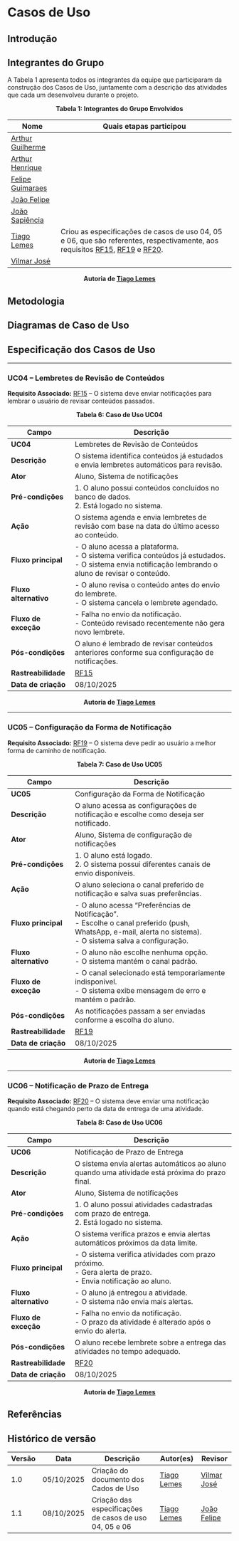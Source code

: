 # Casos de Uso

## Introdução

## Integrantes do Grupo
A Tabela 1 apresenta todos os integrantes da equipe que participaram da construção dos Casos de Uso, juntamente com a descrição das atividades que cada um desenvolveu durante o projeto.

<div align="center"><strong>Tabela 1: Integrantes do Grupo Envolvidos</strong></div>

| Nome | Quais etapas participou |
|---------------------------|---------------------------------------|
| [Arthur Guilherme](https://github.com/ArthurGuilher62) |                                       |
| [Arthur Henrique](https://github.com/arthurhvieira1) |                                       |
| [Felipe Guimaraes](https://github.com/felipegf1) |                                       |
| [João Felipe](https://github.com/MrBolt2005) |                                       |
| [João Sapiência](https://github.com/JoaoSapiencia) |                                       |
| [Tiago Lemes](https://github.com/TiagoTeixeira-2005) | Criou as especificações de casos de uso 04, 05 e 06, que são referentes, respectivamente, aos requisitos [RF15](https://requisitos-de-software.github.io/2025.2-Grupo03/Elicitacao/requisitos_elicitados/#funcionais), [RF19](https://requisitos-de-software.github.io/2025.2-Grupo03/Elicitacao/requisitos_elicitados/#funcionais) e [RF20](https://requisitos-de-software.github.io/2025.2-Grupo03/Elicitacao/requisitos_elicitados/#funcionais).                                      |
| [Vilmar José](https://github.com/VilmarFagundes) |                                       |

<div align="center"><strong>Autoria de <a href="https://github.com/TiagoTeixeira-2005">Tiago Lemes</a></strong></div>

## Metodologia

## Diagramas de Caso de Uso

## Especificação dos Casos de Uso

---

### **UC04 – Lembretes de Revisão de Conteúdos**
**Requisito Associado:** [RF15](https://requisitos-de-software.github.io/2025.2-Grupo03/Elicitacao/requisitos_elicitados/#funcionais) – O sistema deve enviar notificações para lembrar o usuário de revisar conteúdos passados.

<div align="center"><strong>Tabela 6: Caso de Uso UC04</strong></div>

| Campo | Descrição |
|-------|------------|
| **UC04** | Lembretes de Revisão de Conteúdos |
| **Descrição** | O sistema identifica conteúdos já estudados e envia lembretes automáticos para revisão. |
| **Ator** | Aluno, Sistema de notificações |
| **Pré-condições** | 1. O aluno possui conteúdos concluídos no banco de dados. <br>2. Está logado no sistema. |
| **Ação** | O sistema agenda e envia lembretes de revisão com base na data do último acesso ao conteúdo. |
| **Fluxo principal** | - O aluno acessa a plataforma.<br>- O sistema verifica conteúdos já estudados.<br>- O sistema envia notificação lembrando o aluno de revisar o conteúdo. |
| **Fluxo alternativo** | - O aluno revisa o conteúdo antes do envio do lembrete.<br>- O sistema cancela o lembrete agendado. |
| **Fluxo de exceção** | - Falha no envio da notificação.<br>- Conteúdo revisado recentemente não gera novo lembrete. |
| **Pós-condições** | O aluno é lembrado de revisar conteúdos anteriores conforme sua configuração de notificações. |
| **Rastreabilidade** | [RF15](https://requisitos-de-software.github.io/2025.2-Grupo03/Elicitacao/requisitos_elicitados/#funcionais) |
| **Data de criação** | 08/10/2025 |

<div align="center"><strong>Autoria de <a href="https://github.com/TiagoTeixeira-2005">Tiago Lemes</a></strong></div>


---

### **UC05 – Configuração da Forma de Notificação**
**Requisito Associado:** [RF19](https://requisitos-de-software.github.io/2025.2-Grupo03/Elicitacao/requisitos_elicitados/#funcionais) – O sistema deve pedir ao usuário a melhor forma de caminho de notificação.

<div align="center"><strong>Tabela 7: Caso de Uso UC05</strong></div>

| Campo | Descrição |
|-------|------------|
| **UC05** | Configuração da Forma de Notificação |
| **Descrição** | O aluno acessa as configurações de notificação e escolhe como deseja ser notificado. |
| **Ator** | Aluno, Sistema de configuração de notificações |
| **Pré-condições** | 1. O aluno está logado. <br>2. O sistema possui diferentes canais de envio disponíveis. |
| **Ação** | O aluno seleciona o canal preferido de notificação e salva suas preferências. |
| **Fluxo principal** | - O aluno acessa “Preferências de Notificação”.<br>- Escolhe o canal preferido (push, WhatsApp, e-mail, alerta no sistema).<br>- O sistema salva a configuração. |
| **Fluxo alternativo** | - O aluno não escolhe nenhuma opção.<br>- O sistema mantém o canal padrão. |
| **Fluxo de exceção** | - O canal selecionado está temporariamente indisponível.<br>- O sistema exibe mensagem de erro e mantém o padrão. |
| **Pós-condições** | As notificações passam a ser enviadas conforme a escolha do aluno. |
| **Rastreabilidade** | [RF19](https://requisitos-de-software.github.io/2025.2-Grupo03/Elicitacao/requisitos_elicitados/#funcionais) |
| **Data de criação** | 08/10/2025 |

<div align="center"><strong>Autoria de <a href="https://github.com/TiagoTeixeira-2005">Tiago Lemes</a></strong></div>


---

### **UC06 – Notificação de Prazo de Entrega**
**Requisito Associado:** [RF20](https://requisitos-de-software.github.io/2025.2-Grupo03/Elicitacao/requisitos_elicitados/#funcionais) – O sistema deve enviar uma notificação quando está chegando perto da data de entrega de uma atividade.

<div align="center"><strong>Tabela 8: Caso de Uso UC06</strong></div>

| Campo | Descrição |
|-------|------------|
| **UC06** | Notificação de Prazo de Entrega |
| **Descrição** | O sistema envia alertas automáticos ao aluno quando uma atividade está próxima do prazo final. |
| **Ator** | Aluno, Sistema de notificações |
| **Pré-condições** | 1. O aluno possui atividades cadastradas com prazo de entrega. <br>2. Está logado no sistema. |
| **Ação** | O sistema verifica prazos e envia alertas automáticos próximos da data limite. |
| **Fluxo principal** | - O sistema verifica atividades com prazo próximo.<br>- Gera alerta de prazo.<br>- Envia notificação ao aluno. |
| **Fluxo alternativo** | - O aluno já entregou a atividade.<br>- O sistema não envia mais alertas. |
| **Fluxo de exceção** | - Falha no envio da notificação.<br>- O prazo da atividade é alterado após o envio do alerta. |
| **Pós-condições** | O aluno recebe lembrete sobre a entrega das atividades no tempo adequado. |
| **Rastreabilidade** | [RF20](https://requisitos-de-software.github.io/2025.2-Grupo03/Elicitacao/requisitos_elicitados/#funcionais) |
| **Data de criação** | 08/10/2025 |

<div align="center"><strong>Autoria de <a href="https://github.com/TiagoTeixeira-2005">Tiago Lemes</a></strong></div>


## Referências

## Histórico de versão

| Versão | Data | Descrição | Autor(es) | Revisor |
|--------|------|-----------|-----------|---------|
| 1.0    | 05/10/2025 | Criação do documento dos Cados de Uso | [Tiago Lemes](https://github.com/TiagoTeixeira-2005) |  [Vilmar José](https://github.com/VilmarFagundes) |
| 1.1    | 08/10/2025 | Criação das especificações de casos de uso 04, 05 e 06 | [Tiago Lemes](https://github.com/TiagoTeixeira-2005) |  [João Felipe](https://github.com/MrBolt2005) |
